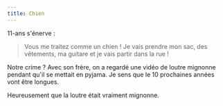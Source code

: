 ```yaml
---
title: Chien
---
```


11-ans s'énerve :

> Vous me traitez comme un chien ! Je vais prendre mon sac, des vêtements, ma guitare et je vais partir dans la rue !

Notre crime ? Avec son frère, on a regardé une vidéo de loutre mignonne pendant qu'il se mettait en pyjama. Je sens que le 10 prochaines années vont être longues.

Heureusement que la loutre était vraiment mignonne.